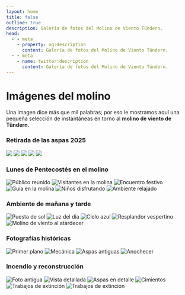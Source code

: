 ```yaml
---
layout: home
title: false
outline: true
description: Galería de fotos del Molino de Viento Tündern.
head:
  - - meta
    - property: og:description
      content: Galería de fotos del Molino de Viento Tündern.
  - - meta
    - name: twitter:description
      content: Galería de fotos del Molino de Viento Tündern.
---
```


# Imágenes del molino

Una imagen dice más que mil palabras; por eso le mostramos aquí una pequeña selección de instantáneas en torno al **molino de viento de Tündern**.

### Retirada de las aspas 2025

<div class="scroll-gallery">
  <img src="/imgs/flugel-abgebaut/windmill-1.jpeg" loading="lazy" class="scroll-img" />
  <img src="/imgs/flugel-abgebaut/windmill-2.jpeg" loading="lazy" class="scroll-img" />
  <img src="/imgs/flugel-abgebaut/windmill-3.jpeg" loading="lazy" class="scroll-img" />
  <img src="/imgs/flugel-abgebaut/windmill-4.jpeg" loading="lazy" class="scroll-img" />
  <img src="/imgs/flugel-abgebaut/windmill-5.jpeg" loading="lazy" class="scroll-img" />
</div>

### Lunes de Pentecostés en el molino

<div class="grid-gallery">
  <img src="/imgs/pfingstmontag/pfingstmontag3.jpeg" alt="Público reunido" class="grid-img" />
  <img src="/imgs/pfingstmontag/pfingstmontag1.jpeg" alt="Visitantes en la molina" class="grid-img" />
  <img src="/imgs/pfingstmontag/pfingstmontag2.jpeg" alt="Encuentro festivo" class="grid-img" />
  <img src="/imgs/pfingstmontag/pfingstmontag4.jpeg" alt="Guía en la molina" class="grid-img" />
  <img src="/imgs/pfingstmontag/pfingstmontag5.jpeg" alt="Niños disfrutando" class="grid-img" />
  <img src="/imgs/pfingstmontag/pfingstmontag6.jpeg" alt="Ambiente relajado" class="grid-img" />
</div>

### Ambiente de mañana y tarde

<div class="scroll-gallery">
  <img src="/imgs/bilder/windmill-1.jpeg" alt="Puesta de sol" class="scroll-img" />
  <img src="/imgs/bilder/windmill-2.jpeg" alt="Luz del día" class="scroll-img" />
  <img src="/imgs/bilder/windmill-6.jpeg" alt="Cielo azul" class="scroll-img" />
  <img src="/imgs/bilder/windmill-4.jpeg" alt="Resplandor vespertino" class="scroll-img" />
  <img src="/imgs/bilder/windmill-5.jpeg" alt="Molino de viento al atardecer" class="scroll-img" />
</div>


### Fotografías históricas

<div class="scroll-gallery">
  <img src="/imgs/bilder/windmill-8.jpeg" alt="Primer plano" class="scroll-img" />
  <img src="/imgs/bilder/windmill-13.jpeg" alt="Mecánica" class="scroll-img" />
  <img src="/imgs/bilder/windmill-14.jpeg" alt="Aspas antiguas" class="scroll-img" />
  <img src="/imgs/bilder/windmill-3.jpeg" alt="Anochecer" class="scroll-img" />
</div>


### Incendio y reconstrucción

<div class="scroll-gallery">
  <img src="/imgs/bilder/windmill-11.jpeg" alt="Foto antigua" class="scroll-img" />
  <img src="/imgs/bilder/windmill-12.jpeg" alt="Vista detallada" class="scroll-img" />
  <img src="/imgs/bilder/windmill-9.jpeg" alt="Aspas en detalle" class="scroll-img" />
  <img src="/imgs/bilder/windmill-10.jpeg" alt="Cimientos" class="scroll-img" />
  <img src="/imgs/bilder/windmill-15.jpeg" alt="Trabajos de extinción" class="scroll-img" />
  <img src="/imgs/bilder/windmill-16.jpeg" alt="Trabajos de extinción" class="scroll-img" />
</div>
